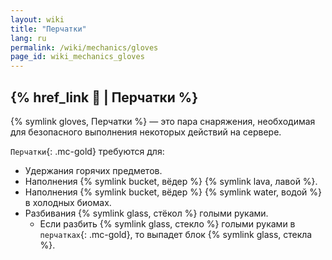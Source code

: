 ```yaml
---
layout: wiki
title: "Перчатки"
lang: ru
permalink: /wiki/mechanics/gloves
page_id: wiki_mechanics_gloves
---
```


## {% href_link 🧤 | Перчатки %}

{% symlink gloves, Перчатки %} — это пара снаряжения, необходимая для безопасного выполнения некоторых действий на сервере.

`Перчатки`{: .mc-gold} требуются для:
- Удержания горячих предметов.
- Наполнения {% symlink bucket, вёдер %} {% symlink lava, лавой %}.
- Наполнения {% symlink bucket, вёдер %} {% symlink water, водой %} в холодных биомах.
- Разбивания {% symlink glass, стёкол %} голыми руками.
    - Если разбить {% symlink glass, стекло %} голыми руками в `перчатках`{: .mc-gold}, то выпадет блок {% symlink glass, стекла %}.
